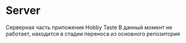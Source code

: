 # Server
Серверная часть приложения Hobby Taste
В данный момент не работает, находится в стадии переноса из основного репозитория

